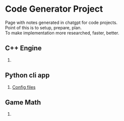 # Code Generator Project

Page with notes generated in chatgpt for code projects.  
Point of this is to setup, prepare, plan.  
To make implementation more researched, faster, better.

## C++ Engine

1. [](c++_engine/001.md)

## Python cli app

1. [Config files](python_cli_app/001_config_files.md)

## Game Math

1. [](game_math/001.md)
